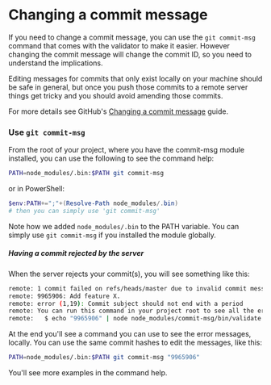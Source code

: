 # Changing a commit message

If you need to change a commit message, you can use the `git commit-msg`
command that comes with the validator to make it easier. However changing
the commit message will change the commit ID, so you need to understand
the implications.

Editing messages for commits that only exist locally on your machine
should be safe in general, but once you push those commits to a remote
server things get tricky and you should avoid amending those commits.

For more details see GitHub's
[Changing a commit message](https://help.github.com/articles/changing-a-commit-message/)
guide.

### Use `git commit-msg`

From the root of your project, where you have the commit-msg module
installed, you can use the following to see the command help:

```sh
PATH=node_modules/.bin:$PATH git commit-msg
```

or in PowerShell:

```PowerShell
$env:PATH+=";"+(Resolve-Path node_modules/.bin)
# then you can simply use 'git commit-msg'
```

Note how we added `node_modules/.bin` to the PATH variable. You can simply
use `git commit-msg` if you installed the module globally.

##### Having a commit rejected by the server

When the server rejects your commit(s), you will see something like this:

```sh
remote: 1 commit failed on refs/heads/master due to invalid commit message
remote: 9965906: Add feature X.
remote: error (1,19): Commit subject should not end with a period
remote: You can run this command in your project root to see all the error messages:
remote:   $ echo "9965906" | node node_modules/commit-msg/bin/validate stdin
```

At the end you'll see a command you can use to see the error messages,
locally. You can use the same commit hashes to edit the messages, like this:

```sh
PATH=node_modules/.bin:$PATH git commit-msg "9965906"
```

You'll see more examples in the command help.
